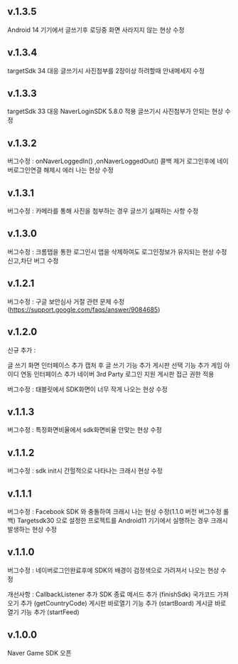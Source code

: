 v.1.3.5
-------------
  Android 14 기기에서 글쓰기후 로딩중 화면 사라지지 않는 현상 수정

v.1.3.4
-------------
  targetSdk 34 대응
  글쓰기시 사진첨부를 2장이상 하려할때 안내메세지 수정

v.1.3.3
-------------
  targetSdk 33 대응
  NaverLoginSDK 5.8.0 적용
  글쓰기시 사진첨부가 안되는 현상 수정


v.1.3.2
-------------
버그수정 :
  onNaverLoggedIn() ,onNaverLoggedOut() 콜백 제거
  로그인후에 네이버로그인연결 해제시 에러 나는 현상 수정


v.1.3.1
-------------

버그수정 :
 카메라를 통해 사진을 첨부하는 경우 글쓰기 실패하는 사항 수정 



v.1.3.0
-------------

버그수정 :
 크롬탭을 통한 로그인시 앱을 삭제하여도 로그인정보가 유지되는 현상 수정 
 신고,차단 버그 수정



v.1.2.1
-------------
버그수정 :
 구글 보안심사 거절 관련 문제 수정 (https://support.google.com/faqs/answer/9084685)




v.1.2.0
-------------
신규 추가 :

 글 쓰기 화면 인터페이스 추가
 캡처 후 글 쓰기 기능 추가
 게시판 선택 기능 추가
 게임 아이디 연동 인터페이스 추가
 네이버 3rd Party 로그인 지원
 게시판 접근 권한 적용

버그수정 :
 태블릿에서 SDK화면이 너무 작게 나오는 현상 수정





v.1.1.3
-------------
버그수정 :
 특정화면비율에서 sdk화면비율 안맞는 현상 수정




v.1.1.2
-------------
버그수정 :
 sdk init시 간헐적으로 나타나는 크래시 현상 수정




v.1.1.1
-------------
버그수정 : 
 Facebook SDK 와 충돌하여 크래시 나는 현상 수정(1.1.0 버전 버그수정 롤백)
 Targetsdk30 으로 설정한 프로젝트를 Android11 기기에서 실행하는 경우 크래시 발생하는 현상 수정




v.1.1.0
-------------
버그수정 : 
 네이버로그인완료후에 SDK의 배경이 검정색으로 가려져서 나오는 현상 수정
 
개선사항 :
 CallbackListener 추가
 SDK 종료 메서드 추가 (finishSdk)
 국가코드 가져오기 추가 (getCountryCode)
 게시판 바로열기 기능 추가 (startBoard)
 게시글 바로열기 기능 추가 (startFeed)




v.1.0.0
-------------
 Naver Game SDK 오픈



